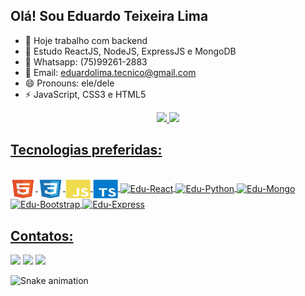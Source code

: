 ## Olá! Sou Eduardo Teixeira Lima

- 🔭 Hoje trabalho com backend
- 🌱 Estudo ReactJS, NodeJS, ExpressJS e MongoDB
- 📱 Whatsapp: (75)99261-2883
- 💬 Email: eduardolima.tecnico@gmail.com
- 😄 Pronouns: ele/dele
- ⚡ JavaScript, CSS3 e HTML5

<div align="center">
  <a href="https://github.com/eduardolima1994">
  <img height="150em" src="https://github-readme-stats.vercel.app/api?username=eduardolima1994&show_icons=true&theme=black&include_all_commits=true&count_private=true"/>
  <img height="150em" src="https://github-readme-stats.vercel.app/api/top-langs/?username=eduardolima1994&layout=compact&langs_count=7&theme=black"/>
</div>
  
## Tecnologias preferidas:
  
<div style="display: inline_block"><br>
  <img align="center" alt="Edu-HTML" height="30" width="40" src="https://raw.githubusercontent.com/devicons/devicon/master/icons/html5/html5-original.svg">
  <img align="center" alt="Edu-CSS" height="30" width="40" src="https://raw.githubusercontent.com/devicons/devicon/master/icons/css3/css3-original.svg">
  <img align="center" alt="Edu-Js" height="30" width="40" src="https://raw.githubusercontent.com/devicons/devicon/master/icons/javascript/javascript-plain.svg">
  <img align="center" alt="Edu-Ts" height="30" width="40" src="https://raw.githubusercontent.com/devicons/devicon/master/icons/typescript/typescript-plain.svg">
  <img align="center" alt="Edu-React" height="30" width="40" src="https://cdn.jsdelivr.net/gh/devicons/devicon/icons/react/react-original.svg">
  <img align="center" alt="Edu-Python" height="30" width="40" src="https://cdn.jsdelivr.net/gh/devicons/devicon/icons/nodejs/nodejs-original.svg">
  <img align="center" alt="Edu-Mongo" height="30" width="40" src="https://cdn.jsdelivr.net/gh/devicons/devicon/icons/mongodb/mongodb-original.svg">
  <img align="center" alt="Edu-Bootstrap" height="30" width="40" src="https://cdn.jsdelivr.net/gh/devicons/devicon/icons/bootstrap/bootstrap-plain.svg">
  <img align="center" alt="Edu-Express" height="25" width="35" src="https://i.ibb.co/Tq9zQrf/88-expressjs-icon-54bb6035d3-1.png">
</div>
  
## Contatos:  
 
<div> 
  <a href="https://api.whatsapp.com/send?phone=5575992612883" target="_blank"><img src="https://img.shields.io/badge/WhatsApp-25D366?style=for-the-badge&logo=whatsapp&logoColor=white" target="_blank"></a>
  <a href = "mailto:eduardolima.tecnico@gmail.com"><img src="https://img.shields.io/badge/Gmail-D14836?style=for-the-badge&logo=gmail&logoColor=white" target="_blank"></a>
  <a href="https://www.linkedin.com/in/eduardotlima/" target="_blank"><img src="https://img.shields.io/badge/-LinkedIn-%230077B5?style=for-the-badge&logo=linkedin&logoColor=white" target="_blank"></a> 

![Snake animation](https://github.com/eduardolima1994/eduardolima1994/blob/output/github-contribution-grid-snake.svg)
</div>
